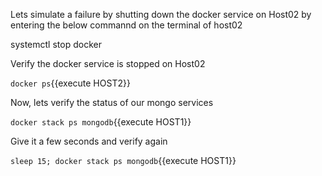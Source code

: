  Lets simulate a failure  by shutting down the docker service on Host02 by entering the below commannd on the terminal of host02

systemctl stop docker

Verify the docker service is stopped on Host02

 `docker ps`{{execute HOST2}}

Now, lets verify the status of our mongo services

 `docker stack ps mongodb`{{execute HOST1}}

Give it a few seconds and verify again

 `sleep 15; docker stack ps mongodb`{{execute HOST1}}
